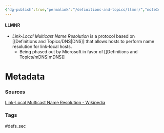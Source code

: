 ```yaml
---
{"dg-publish":true,"permalink":"/definitions-and-topics/llmnr/","noteIcon":""}
---
```


#### LLMNR
- *Link-Local Multicast Name Resolution* is a protocol based on [[Definitions and Topics/DNS\|DNS]] that allows hosts to perform name resolution for link-local hosts.
	- Being phased out by Microsoft in favor of [[Definitions and Topics/mDNS\|mDNS]]






# Metadata

### Sources
[Link-Local Multicast Name Resolution - Wikipedia](https://en.wikipedia.org/wiki/Link-Local_Multicast_Name_Resolution)

### Tags
#defs_sec 